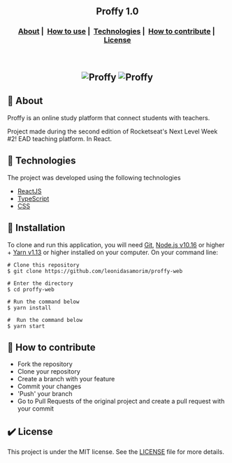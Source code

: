 <h2 align="center">
  Proffy 1.0
</h2>

<h3 align="center">
  <a href="#green_book-about">About</a>&nbsp;|&nbsp;
  <a href="#pencil-how-to-use">How to use</a>&nbsp;|&nbsp;
  <a href="#rocket-technologies">Technologies</a>&nbsp;|&nbsp;
  <a href="#link-how-to-contribute">How to contribute</a>&nbsp;|&nbsp;
  <a href="#heavy_check_mark-license">License</a>
</h3>

<br />
<h2 align="center">
  <img src="https://user-images.githubusercontent.com/586890/89843740-f8207f00-db4f-11ea-8eca-fd59067f13f9.png" alt="Proffy">

   <img src="https://user-images.githubusercontent.com/586890/89843746-fa82d900-db4f-11ea-95fa-7936a126293f.png" alt="Proffy">
</h2>

## :green_book: About

Proffy is an online study platform that connect students with teachers. 

Project made during the second edition of Rocketseat's Next Level Week #2! EAD teaching platform. In React.



## :rocket: Technologies 

The project was developed using the following technologies

- [ReactJS](https://reactjs.org/)
- [TypeScript](https://www.typescriptlang.org)
- [CSS](https://developer.mozilla.org/pt-BR/docs/Web/CSS)

## :pencil: Installation
To clone and run this application, you will need [Git](https://git-scm.com/), [Node.js v10.16](https://nodejs.org/en/) or 
higher + [Yarn v1.13](https://yarnpkg.com/) or higher installed on your computer. On your command line:

```
# Clone this repository
$ git clone https://github.com/leonidasamorim/proffy-web

# Enter the directory
$ cd proffy-web

# Run the command below
$ yarn install

#  Run the command below
$ yarn start
```

## :link: How to contribute 

- Fork the repository
- Clone your repository
- Create a branch with your feature
- Commit your changes
- 'Push' your branch
- Go to Pull Requests of the original project and create a pull request with your commit

## :heavy_check_mark: License 

This project is under the MIT license. See the [LICENSE](https://opensource.org/licenses/MIT) file for more details.
